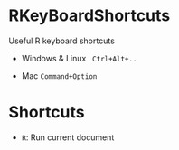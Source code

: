 # RKeyBoardShortcuts
Useful R keyboard shortcuts

- Windows & Linux `	Ctrl+Alt+..`

- Mac `Command+Option`

# Shortcuts 

- `R`: Run current document


